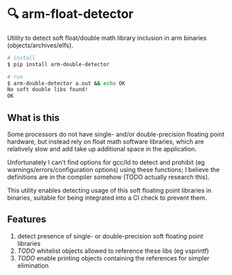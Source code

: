 # 🔍 arm-float-detector

Utility to detect soft float/double math library inclusion in arm binaries
(objects/archives/elfs).

```bash
# install
$ pip install arm-double-detector

# run
$ arm-double-detector a.out && echo OK
No soft double libs found!
OK
```

## What is this

Some processors do not have single- and/or double-precision floating point
hardware, but instead rely on float math software libraries, which are
relatively slow and add take up additional space in the application.

Unfortunately I can't find options for gcc/ld to detect and prohibit
(eg warnings/errors/configuration options) using these functions; I believe the
definitions are in the compiler somehow (TODO actually research this).

This utility enables detecting usage of this soft floating point libraries in
binaries, suitable for being integrated into a CI check to prevent them.

## Features

1. detect presence of single- or double-precision soft floating point libraries
2. _TODO_ whitelist objects allowed to reference these libs (eg vsprintf)
3. _TODO_ enable printing objects containing the references for simpler
   elimination
